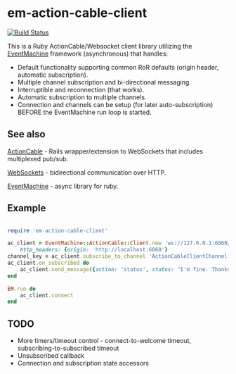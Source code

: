 # em-action-cable-client

[![Build Status](https://travis-ci.org/mikeburragejr/em-action-cable-client.svg?branch=master)](https://travis-ci.org/mikeburragejr/em-action-cable-client)

This is a Ruby ActionCable/Websocket client library utilizing the
[EventMachine](https://github.com/eventmachine/eventmachine) framework (asynchronous) that handles:
* Default functionality supporting common RoR defaults (origin header, automatic subscription).
* Multiple channel subscription and bi-directional messaging.
* Interruptible and reconnection (that works).
* Automatic subscription to multiple channels.
* Connection and channels can be setup (for later auto-subscription) BEFORE the EventMachine run loop
is started.

## See also

[ActionCable](http://guides.rubyonrails.org/action_cable_overview.html) - Rails wrapper/extension to WebSockets
that includes multiplexed pub/sub.

[WebSockets](https://en.wikipedia.org/wiki/WebSocket) - bidirectional communication over HTTP.

[EventMachine](https://github.com/eventmachine/eventmachine) - async library for ruby.

## Example

```ruby

require 'em-action-cable-client'

ac_client = EventMachine::ActionCable::Client.new 'ws://127.0.0.1:6060/ac-server',
	http_headers: {origin: 'http://localhost:6060'}
channel_key = ac_client.subscribe_to_channel 'ActionCableClientChannel'
ac_client.on_subscribed do
	ac_client.send_message({action: 'status', status: "I'm fine. Thanks!"})
end

EM.run do
	ac_client.connect
end

```

## TODO

* More timers/timeout control - connect-to-welcome timeout, subscribing-to-subscribed timeout
* Unsubscribed callback
* Connection and subscription state accessors

